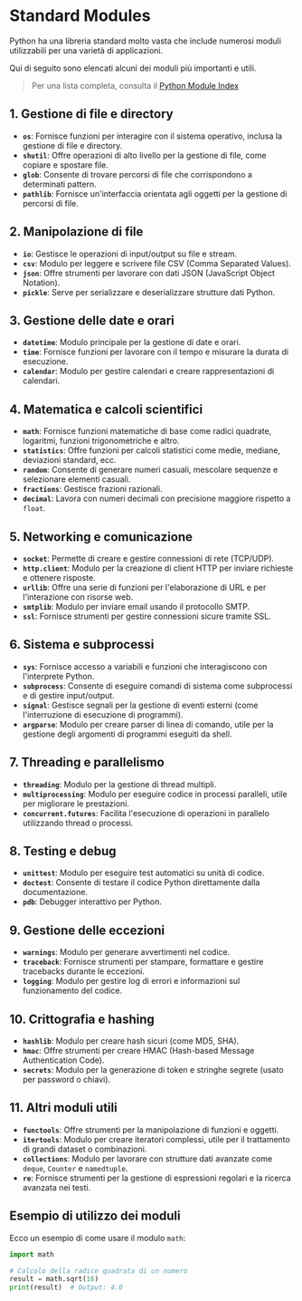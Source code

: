 # Standard Modules

Python ha una libreria standard molto vasta che include numerosi moduli utilizzabili per una varietà di applicazioni. 

Qui di seguito sono elencati alcuni dei moduli più importanti e utili.

> Per una lista completa, consulta il [Python Module Index](https://docs.python.org/3/py-modindex.html)

## 1. Gestione di file e directory

- **`os`**: Fornisce funzioni per interagire con il sistema operativo, inclusa la gestione di file e directory.
- **`shutil`**: Offre operazioni di alto livello per la gestione di file, come copiare e spostare file.
- **`glob`**: Consente di trovare percorsi di file che corrispondono a determinati pattern.
- **`pathlib`**: Fornisce un'interfaccia orientata agli oggetti per la gestione di percorsi di file.

## 2. Manipolazione di file

- **`io`**: Gestisce le operazioni di input/output su file e stream.
- **`csv`**: Modulo per leggere e scrivere file CSV (Comma Separated Values).
- **`json`**: Offre strumenti per lavorare con dati JSON (JavaScript Object Notation).
- **`pickle`**: Serve per serializzare e deserializzare strutture dati Python.

## 3. Gestione delle date e orari

- **`datetime`**: Modulo principale per la gestione di date e orari.
- **`time`**: Fornisce funzioni per lavorare con il tempo e misurare la durata di esecuzione.
- **`calendar`**: Modulo per gestire calendari e creare rappresentazioni di calendari.

## 4. Matematica e calcoli scientifici

- **`math`**: Fornisce funzioni matematiche di base come radici quadrate, logaritmi, funzioni trigonometriche e altro.
- **`statistics`**: Offre funzioni per calcoli statistici come medie, mediane, deviazioni standard, ecc.
- **`random`**: Consente di generare numeri casuali, mescolare sequenze e selezionare elementi casuali.
- **`fractions`**: Gestisce frazioni razionali.
- **`decimal`**: Lavora con numeri decimali con precisione maggiore rispetto a `float`.

## 5. Networking e comunicazione

- **`socket`**: Permette di creare e gestire connessioni di rete (TCP/UDP).
- **`http.client`**: Modulo per la creazione di client HTTP per inviare richieste e ottenere risposte.
- **`urllib`**: Offre una serie di funzioni per l'elaborazione di URL e per l'interazione con risorse web.
- **`smtplib`**: Modulo per inviare email usando il protocollo SMTP.
- **`ssl`**: Fornisce strumenti per gestire connessioni sicure tramite SSL.

## 6. Sistema e subprocessi

- **`sys`**: Fornisce accesso a variabili e funzioni che interagiscono con l'interprete Python.
- **`subprocess`**: Consente di eseguire comandi di sistema come subprocessi e di gestire input/output.
- **`signal`**: Gestisce segnali per la gestione di eventi esterni (come l'interruzione di esecuzione di programmi).
- **`argparse`**: Modulo per creare parser di linea di comando, utile per la gestione degli argomenti di programmi eseguiti da shell.

## 7. Threading e parallelismo

- **`threading`**: Modulo per la gestione di thread multipli.
- **`multiprocessing`**: Modulo per eseguire codice in processi paralleli, utile per migliorare le prestazioni.
- **`concurrent.futures`**: Facilita l'esecuzione di operazioni in parallelo utilizzando thread o processi.

## 8. Testing e debug

- **`unittest`**: Modulo per eseguire test automatici su unità di codice.
- **`doctest`**: Consente di testare il codice Python direttamente dalla documentazione.
- **`pdb`**: Debugger interattivo per Python.

## 9. Gestione delle eccezioni

- **`warnings`**: Modulo per generare avvertimenti nel codice.
- **`traceback`**: Fornisce strumenti per stampare, formattare e gestire tracebacks durante le eccezioni.
- **`logging`**: Modulo per gestire log di errori e informazioni sul funzionamento del codice.

## 10. Crittografia e hashing

- **`hashlib`**: Modulo per creare hash sicuri (come MD5, SHA).
- **`hmac`**: Offre strumenti per creare HMAC (Hash-based Message Authentication Code).
- **`secrets`**: Modulo per la generazione di token e stringhe segrete (usato per password o chiavi).

## 11. Altri moduli utili

- **`functools`**: Offre strumenti per la manipolazione di funzioni e oggetti.
- **`itertools`**: Modulo per creare iteratori complessi, utile per il trattamento di grandi dataset o combinazioni.
- **`collections`**: Modulo per lavorare con strutture dati avanzate come `deque`, `Counter` e `namedtuple`.
- **`re`**: Fornisce strumenti per la gestione di espressioni regolari e la ricerca avanzata nei testi.

## Esempio di utilizzo dei moduli

Ecco un esempio di come usare il modulo `math`:

```python
import math

# Calcolo della radice quadrata di un numero
result = math.sqrt(16)
print(result)  # Output: 4.0